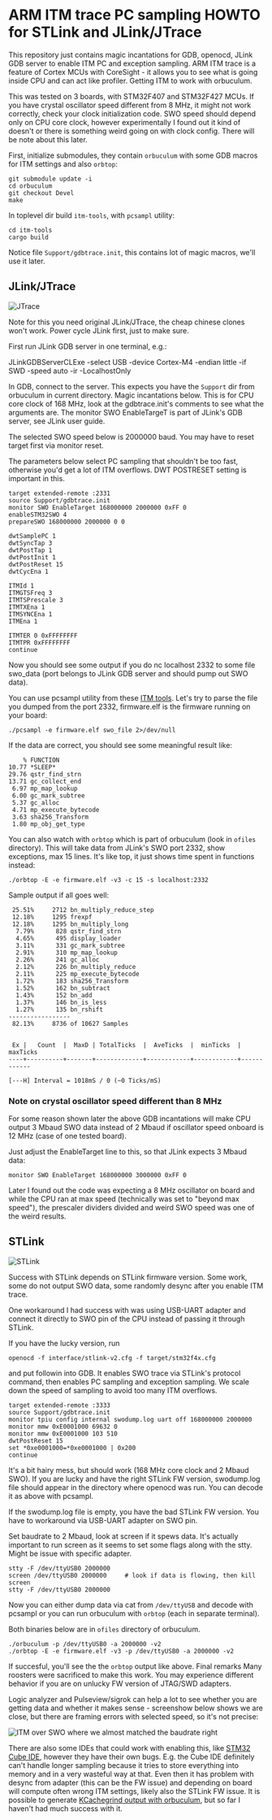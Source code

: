 # ARM ITM trace PC sampling HOWTO for STLink and JLink/JTrace

This repository just contains magic incantations for GDB, openocd, JLink GDB server to enable ITM PC and exception sampling. ARM ITM trace is a feature of Cortex MCUs with CoreSight - it allows you to see what is going inside CPU and can act like profiler. Getting ITM to work with orbuculum.

This was tested on 3 boards, with STM32F407 and STM32F427 MCUs. If you have crystal oscillator speed different from 8 MHz, it might not work correctly, check your clock initialization code. SWO speed should depend only on CPU core clock, however experimentally I found out it kind of doesn't or there is something weird going on with clock config. There will be note about this later.

First, initialize submodules, they contain `orbuculum` with some GDB macros for ITM settings and also `orbtop`:

    git submodule update -i
    cd orbuculum
    git checkout Devel
    make

In toplevel dir build `itm-tools`, with `pcsampl` utility:
 
    cd itm-tools
    cargo build

Notice file `Support/gdbtrace.init`, this contains lot of magic macros, we'll use it later.

## JLink/JTrace

![JTrace](jtrace.jpg)

Note for this you need original JLink/JTrace, the cheap chinese clones won't work. Power cycle JLink first, just to make sure.

First run JLink GDB server in one terminal, e.g.:

JLinkGDBServerCLExe -select USB -device Cortex-M4 -endian little -if SWD -speed auto -ir -LocalhostOnly

In GDB, connect to the server. This expects you have the `Support` dir from orbuculum in current directory. Magic incantations below. This is for CPU core clock of 168 MHz, look at the gdbtrace.init's comments to see what the arguments are. The monitor SWO EnableTargeT is part of JLink's GDB server, see JLink user guide.

The selected SWO speed below is 2000000 baud. You may have to reset target first via monitor reset.

The parameters below select PC sampling that shouldn't be too fast, otherwise you'd get a lot of ITM overflows. DWT POSTRESET setting is important in this.

    target extended-remote :2331
    source Support/gdbtrace.init
    monitor SWO EnableTarget 168000000 2000000 0xFF 0
    enableSTM32SWO 4
    prepareSWO 168000000 2000000 0 0
     
    dwtSamplePC 1
    dwtSyncTap 3
    dwtPostTap 1
    dwtPostInit 1
    dwtPostReset 15
    dwtCycEna 1
     
    ITMId 1
    ITMGTSFreq 3
    ITMTSPrescale 3
    ITMTXEna 1
    ITMSYNCEna 1
    ITMEna 1
     
    ITMTER 0 0xFFFFFFFF
    ITMTPR 0xFFFFFFFF
    continue

Now you should see some output if you do nc localhost 2332 to some file swo_data (port belongs to JLink GDB server and should pump out SWO data).

You can use pcsampl utility from these [ITM tools](https://github.com/japaric/itm-tools). Let's try to parse the file you dumped from the port 2332, firmware.elf is the firmware running on your board:

    ./pcsampl -e firmware.elf swo_file 2>/dev/null

If the data are correct, you should see some meaningful result like:

        % FUNCTION
    10.77 *SLEEP*
    29.76 qstr_find_strn
    13.71 gc_collect_end
     6.97 mp_map_lookup
     6.00 gc_mark_subtree
     5.37 gc_alloc
     4.71 mp_execute_bytecode
     3.63 sha256_Transform
     1.80 mp_obj_get_type

You can also watch with `orbtop` which is part of orbuculum (look in `ofiles` directory). This will take data from JLink's SWO port 2332, show exceptions, max 15 lines. It's like top, it just shows time spent in functions instead:

    ./orbtop -E -e firmware.elf -v3 -c 15 -s localhost:2332

Sample output if all goes well:

     25.51%     2712 bn_multiply_reduce_step
     12.18%     1295 frexpf
     12.18%     1295 bn_multiply_long
      7.79%      828 qstr_find_strn
      4.65%      495 display_loader
      3.11%      331 gc_mark_subtree
      2.91%      310 mp_map_lookup
      2.26%      241 gc_alloc
      2.12%      226 bn_multiply_reduce
      2.11%      225 mp_execute_bytecode
      1.72%      183 sha256_Transform
      1.52%      162 bn_subtract
      1.43%      152 bn_add
      1.37%      146 bn_is_less
      1.27%      135 bn_rshift
    -----------------
     82.13%     8736 of 10627 Samples


     Ex |   Count  |  MaxD | TotalTicks  |  AveTicks  |  minTicks  |  maxTicks 
    ----+----------+-------+-------------+------------+------------+------------

    [---H] Interval = 1018mS / 0 (~0 Ticks/mS)

### Note on crystal oscillator speed different than 8 MHz

For some reason shown later the above GDB incantations will make CPU output 3 Mbaud SWO data instead of 2 Mbaud if oscillator speed onboard is 12 MHz (case of one tested board).

Just adjust the EnableTarget line to this, so that JLink expects 3 Mbaud data:

    monitor SWO EnableTarget 168000000 3000000 0xFF 0

Later I found out the code was expecting a 8 MHz oscillator on board and while the CPU ran at max speed (technically was set to "beyond max speed"), 
the prescaler dividers divided and weird SWO speed was one of the weird results.

## STLink

![STLink](stlink.jpg)

Success with STLink depends on STLink firmware version. Some work, some do not output SWO data, some randomly desync after you enable ITM trace.

One workaround I had success with was using USB-UART adapter and connect it directly to SWO pin of the CPU instead of passing it through STLink.

If you have the lucky version, run

    openocd -f interface/stlink-v2.cfg -f target/stm32f4x.cfg
    
and put followin into GDB. It enables SWO trace via STLink's protocol command, then enables PC sampling and exception sampling. We scale down the speed of sampling to avoid too many ITM overflows.

    target extended-remote :3333
    source Support/gdbtrace.init
    monitor tpiu config internal swodump.log uart off 168000000 2000000
    monitor mmw 0xE0001000 69632 0
    monitor mmw 0xE0001000 103 510
    dwtPostReset 15
    set *0xe0001000=*0xe0001000 | 0x200
    continue

It's a bit hairy mess, but should work (168 MHz core clock and 2 Mbaud SWO). If you are lucky and have the right STLink FW version, swodump.log file should appear in the directory where openocd was run. You can decode it as above with pcsampl.

If the swodump.log file is empty, you have the bad STLink FW version. You have to workaround via USB-UART adapter on SWO pin.

Set baudrate to 2 Mbaud, look at screen if it spews data. It's actually important to run screen as it seems to set some flags along with the stty. Might be issue with specific adapter.

    stty -F /dev/ttyUSB0 2000000
    screen /dev/ttyUSB0 2000000     # look if data is flowing, then kill screen
    stty -F /dev/ttyUSB0 2000000

Now you can either dump data via cat from `/dev/ttyUSB` and decode with pcsampl or you can run orbuculum with `orbtop` (each in separate terminal).

Both binaries below are in `ofiles` directory of orbuculum.

    ./orbuculum -p /dev/ttyUSB0 -a 2000000 -v2
    ./orbtop -E -e firmware.elf -v3 -p /dev/ttyUSB0 -a 2000000 -v2

If succesful, you'll see the the `orbtop` output like above.
Final remarks
Many roosters were sacrificed to make this work. You may experience different behavior if you are on unlucky FW version of JTAG/SWD adapters.

Logic analyzer and Pulseview/sigrok can help a lot to see whether you are getting data and whether it makes sense - screenshow below shows we are close, but there are framing errors with selected speed, so it's not precise:

![ITM over SWO where we almost matched the baudrate right](https://i.imgur.com/Pbnk3o4.png)

There are also some IDEs that could work with enabling this, like [STM32 Cube IDE](https://www.st.com/en/development-tools/stm32cubeide.html), however they have their own bugs. E.g. the Cube IDE definitely can't handle longer sampling because it tries to store everything into memory and in a very wasteful way at that. Even then it has problem with desync from adapter (this can be the FW issue) and depending on board will compute often wrong ITM settings, likely also the STLink FW issue. It is possible to generate [KCachegrind output with orbuculum](http://shadetail.com/blog/swo-instrumentation-building-the-orchestra/), but so far I haven't had much success with it. 

